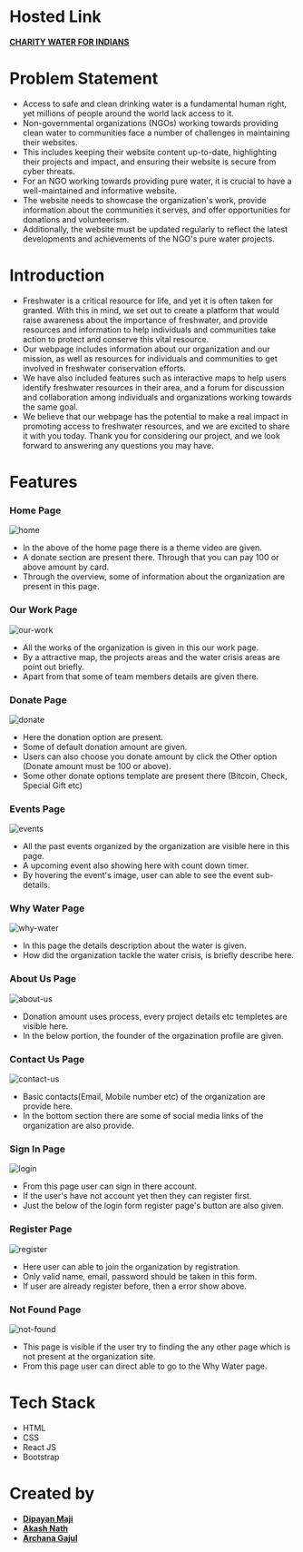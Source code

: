 <h1>Hosted Link</h1>
<a href='https://charity-water-for-indians.vercel.app/' target='_blank'><strong>CHARITY WATER FOR INDIANS</strong></a>

<h1>Problem Statement</h1>
<ul>
    <li>Access to safe and clean drinking water is a fundamental human right, yet millions of people around the world lack access to it.</li>
    <li>Non-governmental organizations (NGOs) working towards providing clean water to communities face a number of challenges in maintaining their websites.</li>
    <li>This includes keeping their website content up-to-date, highlighting their projects and impact, and ensuring their website is secure from cyber threats.</li>
    <li>For an NGO working towards providing pure water, it is crucial to have a well-maintained and informative website.</li>
    <li>The website needs to showcase the organization's work, provide information about the communities it serves, and offer opportunities for donations and volunteerism.</li>
    <li>Additionally, the website must be updated regularly to reflect the latest developments and achievements of the NGO's pure water projects.</li>
</ul>

<h1>Introduction</h1>
<ul>
    <li>Freshwater is a critical resource for life, and yet it is often taken for granted. With this in mind, we set out to create a platform that would raise awareness about the importance of freshwater, and provide resources and information to help individuals and communities take action to protect and conserve this vital resource.</li>
    <li>Our webpage includes information about our organization and our mission, as well as resources for individuals and communities to get involved in freshwater conservation efforts.</li>
    <li>We have also included features such as interactive maps to help users identify freshwater resources in their area, and a forum for discussion and collaboration among individuals and organizations working towards the same goal.</li>
    <li>We believe that our webpage has the potential to make a real impact in promoting access to freshwater resources, and we are excited to share it with you today. Thank you for considering our project, and we look forward to answering any questions you may have.</li>
</ul>
<h1>Features</h1>

<h3>Home Page</h3>

![home](https://user-images.githubusercontent.com/121128467/229288378-6a0cc540-82ab-4ff7-975f-2a6156f2b938.png)

<ul>
    <li>In the above of the home page there is a theme video are given.</li>
    <li>A donate section are present there. Through that you can pay 100 or above amount by card.</li>
    <li>Through the overview, some of information about the organization are present in this page.</li>
</ul>


<h3>Our Work Page</h3>

![our-work](https://user-images.githubusercontent.com/121128467/229288024-de4b1232-5be2-488b-bb04-b41acf33248f.png)

<ul>
    <li>All the works of the organization is given in this our work page.</li>
    <li>By a attractive map, the projects areas and the water crisis areas are point out briefly.</li>
    <li>Apart from that some of team members details are given there.</li>
</ul>


<h3>Donate Page</h3>

![donate](https://user-images.githubusercontent.com/121128467/229288057-cde95d94-6d1c-4a8c-b680-56259d8c5436.png)

<ul>
    <li>Here the donation option are present.</li>
    <li>Some of default donation amount are given.</li>
    <li>Users can also choose you donate amount by click the Other option (Donate amount must be 100 or above).</li>
    <li>Some other donate options template are present there (Bitcoin, Check, Special Gift etc)</li>
</ul>


<h3>Events Page</h3>

![events](https://user-images.githubusercontent.com/121128467/229288037-811fe70d-1ac9-49a8-973d-39ca03b8d3e9.png)

<ul>
    <li>All the past events organized by the organization are visible here in this page.</li>
    <li>A upcoming event also showing here with count down timer.</li>
    <li>By hovering the event's image, user can able to see the event sub-details.</li>
</ul>


<h3>Why Water Page</h3>

![why-water](https://user-images.githubusercontent.com/121128467/229288029-862dfab5-a9eb-4a36-b9a9-adbfcd72f8ea.png)

<ul>
    <li>In this page the details description about the water is given.</li>
    <li>How did the organization tackle the water crisis, is briefly describe here.</li>
</ul>


<h3>About Us Page</h3>

![about-us](https://user-images.githubusercontent.com/121128467/229288093-17ff3eaa-20cc-4f55-8865-bc59bb274ae6.png)

<ul>
    <li>Donation amount uses process, every project details etc templetes are visible here.</li>
    <li>In the below portion, the founder of the orgazination profile are given.</li>
</ul>


<h3>Contact Us Page</h3>

![contact-us](https://user-images.githubusercontent.com/121128467/229288089-59e0109d-60c0-464d-b528-81d0a75664e8.png)

<ul>
    <li>Basic contacts(Email, Mobile number etc) of the organization are provide here.</li>
    <li>In the bottom section there are some of social media links of the organization are also provide.</li>
</ul>


<h3>Sign In Page</h3>

![login](https://user-images.githubusercontent.com/121128467/229288086-5c1ce8dd-c628-4d31-ba9d-b26ad8a7bced.png)

<ul>
    <li>From this page user can sign in there account.</li>
    <li>If the user's have not account yet then they can register first.</li>
    <li>Just the below of the login form register page's button are also given.</li>
</ul>


<h3>Register Page</h3>

![register](https://user-images.githubusercontent.com/121128467/229288084-a4d85539-58af-4b29-bc9a-ed6969c9d71b.png)

<ul>
    <li>Here user can able to join the organization by registration.</li>
    <li>Only valid name, email, password should be taken in this form.</li>
    <li>If user are already register before, then a error show above.</li>
</ul>


<h3>Not Found Page</h3>

![not-found](https://user-images.githubusercontent.com/121128467/229288083-b51fcf7a-4e44-45e2-a4aa-9d343f733d4b.png)

<ul>
    <li>This page is visible if the user try to finding the any other page which is not present at the organization site.</li>
    <li>From this page user can direct able to go to the Why Water page.</li>
</ul>



<h1>Tech Stack</h1>
<ul>
    <li>HTML</li>
    <li>CSS</li>
    <li>React JS</li>
    <li>Bootstrap</li>
</ul>

<h1>Created by</h1>
<ul>
    <li><a href='https://www.linkedin.com/in/dipayanmaji/' target='_blank'><strong>Dipayan Maji</strong></a></li>
    <li><a href='https://www.linkedin.com/in/akash-nath-164085170/' target='_blank'><strong>Akash Nath</strong></a></li>
    <li><a href='https://www.linkedin.com/in/archana-gajul-9405801aa/' target='_blank'><strong>Archana Gajul</strong></a></li>
</ul>
